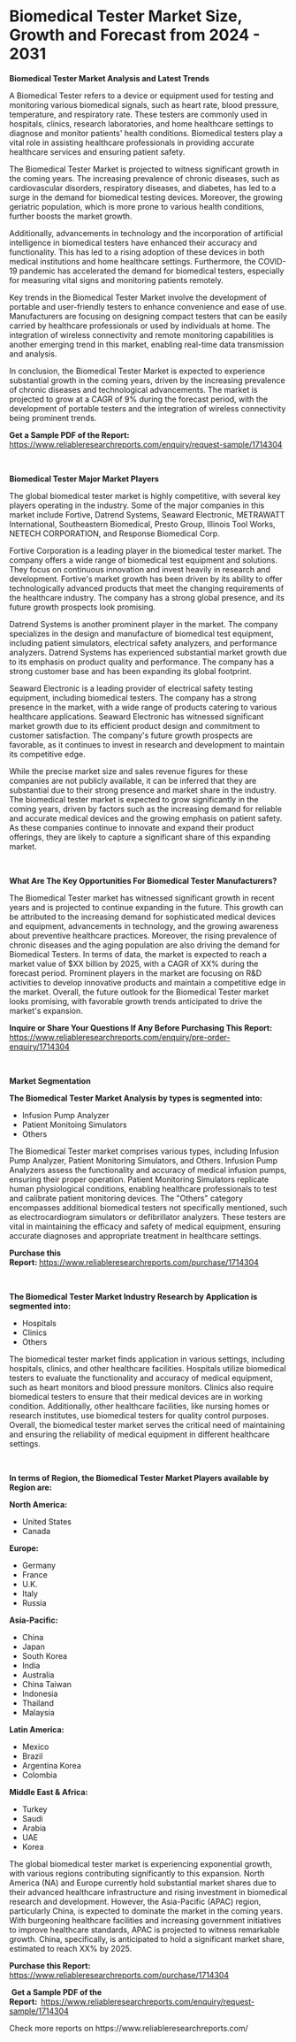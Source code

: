 <p><h1>Biomedical Tester Market Size, Growth and Forecast from 2024 - 2031</h1></p><p><strong>Biomedical Tester Market Analysis and Latest Trends</strong></p>
<p><p>A Biomedical Tester refers to a device or equipment used for testing and monitoring various biomedical signals, such as heart rate, blood pressure, temperature, and respiratory rate. These testers are commonly used in hospitals, clinics, research laboratories, and home healthcare settings to diagnose and monitor patients' health conditions. Biomedical testers play a vital role in assisting healthcare professionals in providing accurate healthcare services and ensuring patient safety.</p><p>The Biomedical Tester Market is projected to witness significant growth in the coming years. The increasing prevalence of chronic diseases, such as cardiovascular disorders, respiratory diseases, and diabetes, has led to a surge in the demand for biomedical testing devices. Moreover, the growing geriatric population, which is more prone to various health conditions, further boosts the market growth.</p><p>Additionally, advancements in technology and the incorporation of artificial intelligence in biomedical testers have enhanced their accuracy and functionality. This has led to a rising adoption of these devices in both medical institutions and home healthcare settings. Furthermore, the COVID-19 pandemic has accelerated the demand for biomedical testers, especially for measuring vital signs and monitoring patients remotely.</p><p>Key trends in the Biomedical Tester Market involve the development of portable and user-friendly testers to enhance convenience and ease of use. Manufacturers are focusing on designing compact testers that can be easily carried by healthcare professionals or used by individuals at home. The integration of wireless connectivity and remote monitoring capabilities is another emerging trend in this market, enabling real-time data transmission and analysis.</p><p>In conclusion, the Biomedical Tester Market is expected to experience substantial growth in the coming years, driven by the increasing prevalence of chronic diseases and technological advancements. The market is projected to grow at a CAGR of 9% during the forecast period, with the development of portable testers and the integration of wireless connectivity being prominent trends.</p></p>
<p><strong>Get a Sample PDF of the Report:&nbsp;</strong> <a href="https://www.reliableresearchreports.com/enquiry/request-sample/1714304">https://www.reliableresearchreports.com/enquiry/request-sample/1714304</a></p>
<p>&nbsp;</p>
<p><strong>Biomedical Tester Major Market Players</strong></p>
<p><p>The global biomedical tester market is highly competitive, with several key players operating in the industry. Some of the major companies in this market include Fortive, Datrend Systems, Seaward Electronic, METRAWATT International, Southeastern Biomedical, Presto Group, Illinois Tool Works, NETECH CORPORATION, and Response Biomedical Corp.</p><p>Fortive Corporation is a leading player in the biomedical tester market. The company offers a wide range of biomedical test equipment and solutions. They focus on continuous innovation and invest heavily in research and development. Fortive's market growth has been driven by its ability to offer technologically advanced products that meet the changing requirements of the healthcare industry. The company has a strong global presence, and its future growth prospects look promising.</p><p>Datrend Systems is another prominent player in the market. The company specializes in the design and manufacture of biomedical test equipment, including patient simulators, electrical safety analyzers, and performance analyzers. Datrend Systems has experienced substantial market growth due to its emphasis on product quality and performance. The company has a strong customer base and has been expanding its global footprint.</p><p>Seaward Electronic is a leading provider of electrical safety testing equipment, including biomedical testers. The company has a strong presence in the market, with a wide range of products catering to various healthcare applications. Seaward Electronic has witnessed significant market growth due to its efficient product design and commitment to customer satisfaction. The company's future growth prospects are favorable, as it continues to invest in research and development to maintain its competitive edge.</p><p>While the precise market size and sales revenue figures for these companies are not publicly available, it can be inferred that they are substantial due to their strong presence and market share in the industry. The biomedical tester market is expected to grow significantly in the coming years, driven by factors such as the increasing demand for reliable and accurate medical devices and the growing emphasis on patient safety. As these companies continue to innovate and expand their product offerings, they are likely to capture a significant share of this expanding market.</p></p>
<p>&nbsp;</p>
<p><strong>What Are The Key Opportunities For Biomedical Tester Manufacturers?</strong></p>
<p><p>The Biomedical Tester market has witnessed significant growth in recent years and is projected to continue expanding in the future. This growth can be attributed to the increasing demand for sophisticated medical devices and equipment, advancements in technology, and the growing awareness about preventive healthcare practices. Moreover, the rising prevalence of chronic diseases and the aging population are also driving the demand for Biomedical Testers. In terms of data, the market is expected to reach a market value of $XX billion by 2025, with a CAGR of XX% during the forecast period. Prominent players in the market are focusing on R&D activities to develop innovative products and maintain a competitive edge in the market. Overall, the future outlook for the Biomedical Tester market looks promising, with favorable growth trends anticipated to drive the market's expansion.</p></p>
<p><strong>Inquire or Share Your Questions If Any Before Purchasing This Report:</strong> <a href="https://www.reliableresearchreports.com/enquiry/pre-order-enquiry/1714304">https://www.reliableresearchreports.com/enquiry/pre-order-enquiry/1714304</a></p>
<p>&nbsp;</p>
<p><strong>Market Segmentation</strong></p>
<p><strong>The Biomedical Tester Market Analysis by types is segmented into:</strong></p>
<p><ul><li>Infusion Pump Analyzer</li><li>Patient Monitoing Simulators</li><li>Others</li></ul></p>
<p><p>The Biomedical Tester market comprises various types, including Infusion Pump Analyzer, Patient Monitoring Simulators, and Others. Infusion Pump Analyzers assess the functionality and accuracy of medical infusion pumps, ensuring their proper operation. Patient Monitoring Simulators replicate human physiological conditions, enabling healthcare professionals to test and calibrate patient monitoring devices. The "Others" category encompasses additional biomedical testers not specifically mentioned, such as electrocardiogram simulators or defibrillator analyzers. These testers are vital in maintaining the efficacy and safety of medical equipment, ensuring accurate diagnoses and appropriate treatment in healthcare settings.</p></p>
<p><strong>Purchase this Report:&nbsp;</strong><a href="https://www.reliableresearchreports.com/purchase/1714304">https://www.reliableresearchreports.com/purchase/1714304</a></p>
<p>&nbsp;</p>
<p><strong>The Biomedical Tester Market Industry Research by Application is segmented into:</strong></p>
<p><ul><li>Hospitals</li><li>Clinics</li><li>Others</li></ul></p>
<p><p>The biomedical tester market finds application in various settings, including hospitals, clinics, and other healthcare facilities. Hospitals utilize biomedical testers to evaluate the functionality and accuracy of medical equipment, such as heart monitors and blood pressure monitors. Clinics also require biomedical testers to ensure that their medical devices are in working condition. Additionally, other healthcare facilities, like nursing homes or research institutes, use biomedical testers for quality control purposes. Overall, the biomedical tester market serves the critical need of maintaining and ensuring the reliability of medical equipment in different healthcare settings.</p></p>
<p>&nbsp;</p>
<p><strong>In terms of Region, the Biomedical Tester Market Players available by Region are:</strong></p>
<p>
    <p> <strong> North America: </strong>
        <ul>
            <li>United States</li>
            <li>Canada</li>
        </ul>
        </p> 
    <p> <strong> Europe: </strong>
        <ul>
            <li>Germany</li>
            <li>France</li>
            <li>U.K.</li>
            <li>Italy</li>
            <li>Russia</li>
        </ul>
        </p> 
    <p> <strong> Asia-Pacific: </strong>
        <ul>
            <li>China</li>
            <li>Japan</li>
            <li>South Korea</li>
            <li>India</li>
            <li>Australia</li>
            <li>China Taiwan</li>
            <li>Indonesia</li>
            <li>Thailand</li>
            <li>Malaysia</li>
        </ul>
        </p> 
    <p> <strong> Latin America: </strong>
        <ul>
            <li>Mexico</li>
            <li>Brazil</li>
            <li>Argentina Korea</li>
            <li>Colombia</li>
        </ul>
        </p> 
    <p> <strong> Middle East & Africa: </strong>
        <ul>
            <li>Turkey</li>
            <li>Saudi</li>
            <li>Arabia</li>
            <li>UAE</li>
            <li>Korea</li>
        </ul>
    </p>
    </p>
<p><p>The global biomedical tester market is experiencing exponential growth, with various regions contributing significantly to this expansion. North America (NA) and Europe currently hold substantial market shares due to their advanced healthcare infrastructure and rising investment in biomedical research and development. However, the Asia-Pacific (APAC) region, particularly China, is expected to dominate the market in the coming years. With burgeoning healthcare facilities and increasing government initiatives to improve healthcare standards, APAC is projected to witness remarkable growth. China, specifically, is anticipated to hold a significant market share, estimated to reach XX% by 2025.</p></p>
<p><strong>Purchase this Report: </strong><a href="https://www.reliableresearchreports.com/purchase/1714304">https://www.reliableresearchreports.com/purchase/1714304</a></p>
<p>&nbsp;<strong>Get a Sample PDF of the Report:&nbsp;&nbsp;</strong><a href="https://www.reliableresearchreports.com/enquiry/request-sample/1714304">https://www.reliableresearchreports.com/enquiry/request-sample/1714304</a></p>
<p><strong></strong></p>
<p>Check more reports on https://www.reliableresearchreports.com/</p>
